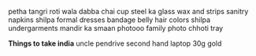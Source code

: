 
petha
tangri
roti wala dabba
chai cup
steel ka glass
wax and strips
sanitry napkins
shilpa formal dresses
bandage
belly
hair colors
shilpa undergarments
mandir ka smaan
photooo
family photo
chhoti tray


**Things to take india**
uncle pendrive
second hand laptop
30g gold
